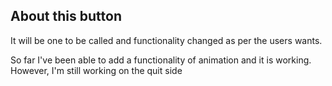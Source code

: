 ## About this button
It will be one to be called and functionality changed as per the users wants.

So far I've been able to add a functionality of animation and it is working. However, I'm still working on the quit side
